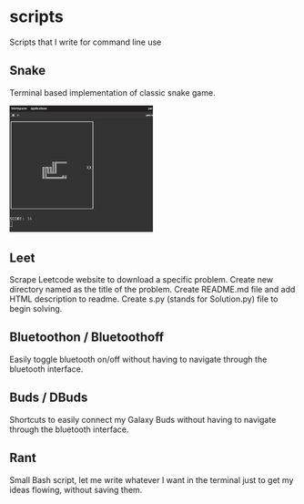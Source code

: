 # scripts
Scripts that I write for command line use

## Snake
Terminal based implementation of classic snake game.

<img src="https://raw.githubusercontent.com/alscwha2/images/main/snake_screenshot.png" alt="snake_screenshot" height="50%" width = "50%"/>

## Leet
Scrape Leetcode website to download a specific problem.
Create new directory named as the title of the problem.
Create README.md file and add HTML description to readme.
Create s.py (stands for Solution.py) file to begin solving.

## Bluetoothon / Bluetoothoff
Easily toggle bluetooth on/off without having to navigate through the bluetooth interface.

## Buds / DBuds
Shortcuts to easily connect my Galaxy Buds without having to navigate through the bluetooth interface.

## Rant
Small Bash script, let me write whatever I want in the terminal just to get my ideas flowing, without saving them.
